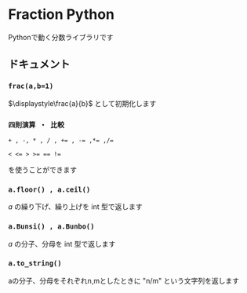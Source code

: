 # Fraction Python

Pythonで動く分数ライブラリです

## ドキュメント

### `frac(a,b=1)`

$\displaystyle\frac{a}{b}$ として初期化します

### `四則演算 ・ 比較`

```
+ , -, * , / , += , -= ,*= ,/=

< <= > >= == !=
``````

を使うことができます



### `a.floor() , a.ceil() `

$a$ の繰り下げ、繰り上げを int 型で返します

### `a.Bunsi() , a.Bunbo() `

$a$ の分子、分母を int 型で返します

### `a.to_string()`

aの分子、分母をそれぞれn,mとしたときに "n/m" という文字列を返します

